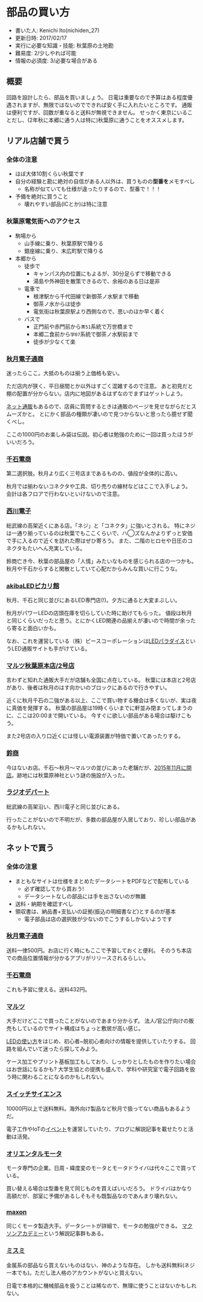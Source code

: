 # 部品の買い方
- 書いた人: Kenichi Ito(nichiden_27)
- 更新日時: 2017/02/17
- 実行に必要な知識・技能: 秋葉原の土地勘
- 難易度: 2/少しやれば可能
- 情報の必須度: 3/必要な場合がある

## 概要
回路を設計したら、部品を買いましょう。
日電は重要なので予算はある程度優遇されますが、無限ではないのでできれば安く手に入れたいところです。
通販は便利ですが、回数が重なると送料が無視できません。
せっかく東京にいることだし、(2年秋に本郷に通う人は特に)秋葉原に通うことをオススメします。

## リアル店舗で買う
### 全体の注意
- ほぼ大体10割くらい秋葉です
- 自分の経験と勘に絶対の自信がある人以外は、買うものの**型番を**メモすべし
    + 名称が似ていても仕様が違ったりするので、型番で！！！
- 予備を絶対に買うこと
    + 壊れやすい部品(ICとか)は特に注意

### 秋葉原電気街へのアクセス
-  駒場から
    + 山手線に乗り、秋葉原駅で降りる
    + 銀座線に乗り、末広町駅で降りる
- 本郷から
    + 徒歩で
        * キャンパス内の位置にもよるが、30分足らずで移動できる
        * 湯島や外神田を散策できるので、余裕のある日は是非
    + 電車で
        * 根津駅から千代田線で新御茶ノ水駅まで移動
        * 御茶ノ水からは徒歩
        * 電気街は秋葉原駅より西側なので、思いのほか早く着く
    + バスで
        * 正門前や赤門前から`茶51`系統で万世橋まで
        * 本郷二食前から`学07`系統で御茶ノ水駅前まで
        * 徒歩が少なくて楽

### [秋月電子通商](http://akizukidenshi.com/)
迷ったらここ。大抵のものは揃う上価格も安い。

ただ店内が狭く、平日昼間とか以外はすごく混雑するので注意。
あと初見だと棚の配置が分からない。店内に地図があるはずなのでまずはゲットしよう。

[ネット通販](http://akizukidenshi.com/)もあるので、店員に質問するときは通販のページを見せながらだとスムーズかと。
とにかく部品の種類が凄いので見つからないと思ったら臆せず聞くべし。

ここの1000円のお楽しみ袋は伝説。初心者は勉強のために一回は買ったほうがいいだろう。

### [千石電商](http://www.sengoku.co.jp/)
第二選択肢。秋月より広く三号店まであるものの、値段が全体的に高い。

秋月では揃わないコネクタや工具、切り売りの線材などはここで入手しよう。
会計は各フロアで行わないといけないので注意。

### [西川電子](http://nishikawa.or.tv/)
総武線の高架近くにある店。「ネジ」と「コネクタ」に強いとされる。
特にネジは一通り揃っているのは秋葉でもここくらいで、ハ◯ズなんかよりずっと安価で手に入るので近くを訪れた際はぜひ寄ろう。
また、二階のヒロセや日圧のコネクタもたいへん充実している。

鈴商亡き今、秋葉の部品屋の「人情」みたいなものを感じられる店の一つかも。
秋月や千石からすると閑散としていて心配だからみんな買いに行こうな。

### [akibaLEDピカリ館](http://www.akiba-led.jp/)
秋月、千石と同じ並びにあるLED専門店(!)。夕方に通ると大変まぶしい。

秋月がパワーLEDの店頭在庫を切らしていた時に助けてもらった。
値段は秋月と同じくらいだったと思う。とにかくLED関連の品揃えが凄いので時間が余ったら寄ると面白いかも。

なお、これを運営している（株）ピースコーポレーションは[LEDパラダイス](http://www.led-paradise.com/)というLED通販サイトも手がけている。

### [マルツ秋葉原本店/2号店](http://www.marutsu.co.jp/)
言わずと知れた通販大手だが店舗も全国に点在している。
秋葉には本店と2号店があり、後者は秋月のはす向かいのブロックにあるので行きやすい。

近くに秋月千石の二強がある以上、ここで買い物する機会は多くないが、実は夜に真価を発揮する。
秋葉の部品屋は19時くらいまでに軒並み閉まってしまうのに、ここは20:00まで開いている。
今すぐに欲しい部品がある場合は駆けこもう。

また2号店の入り口近くには怪しい電源装置が特価で置いてあったりする。

### [鈴商](http://suzushoweb.shop-pro.jp/)
今はないお店。千石〜秋月〜マルツの並びにあった老舗だが、[2015年11月に閉店](http://rocketnews24.com/2015/11/27/671666/)。跡地には秋葉原神社という謎の施設が入った。

### [ラジオデパート](http://www.tokyoradiodepart.co.jp/)
総武線の高架沿い、西川電子と同じ並びにある。

行ったことがないので不明だが、多数の部品屋が入居しており、珍しい部品があるかもしれない。

## ネットで買う
### 全体の注意
- まともなサイトは仕様をまとめたデータシートをPDFなどで配布している
  - 必ず確認してから買おう!
  - データシートなしの部品には手を出さないのが無難
- 送料・納期を確認すべし
- 領収書は、納品書+支払いの証拠(振込の明細書など)とするのが基本
  - 電子部品は店の選択肢が少ないのでこうするしかないようです

### [秋月電子通商](http://akizukidenshi.com/)
送料一律500円。お店に行く時にもここで予習しておくと便利。
そのうち本店での商品位置情報が分かるアプリがリリースされるらしい。

### [千石電商](http://www.sengoku.co.jp/)
これも予習に使える。送料432円。

### [マルツ](http://www.marutsu.co.jp/)
大手だけどここで買ったことがないのであまり分からず。
法人/官公庁向けの販売もしているのでサイト構成はちょっと敷居が高い感じ。

[LEDの使い方](http://www.marutsu.co.jp/pc/static/large_order/led)をはじめ、初心者~脱初心者向けの情報を提供していたりする。
回路を組んでいて迷ったら探してみよう。

ケース加工やプリント基板加工もしており、しっかりとしたものを作りたい場合はお世話になるかも?
大学生協との提携も盛んで、学科や研究室で電子回路を扱う時に関わることになるのかもしれない。

### [スイッチサイエンス](https://www.switch-science.com/)
10000円以上で送料無料。海外向け製品など秋月で扱ってない商品もあるようだ。

電子工作やIoTの[イベント](https://connpass.com/search/?q=%E3%82%B9%E3%82%A4%E3%83%83%E3%83%81%E3%82%B5%E3%82%A4%E3%82%A8%E3%83%B3%E3%82%B9)を運営していたり、ブログに解説記事を載せたりと活動は活発。

### [オリエンタルモータ](https://www.orientalmotor.co.jp/)
モータ専門の企業。日周・緯度変のモータとモータドライバは代々ここで買っている。

買い替える場合は型番を見て同じものを買えばいいだろう。
ドライバはかなり高額だが、部室に予備があるしそもそも既製品なのであんまり壊れない。

### [maxon](http://www.maxonjapan.co.jp/)
同じくモータ製造大手。データシートが詳細で、モータの勉強ができる。
[マクソンアカデミー](http://academy.maxonjapan.co.jp/)という解説記事群もある。

### [ミスミ](http://jp.misumi-ec.com/)
金属系の部品なら買えないものはない、神のような存在。
しかも送料無料(ネジ一本でも)。ただし法人格のアカウントがないと買えない。

日電で本格的に機械部品を扱うことは稀なので、無理に使うことはないかもしれない。
